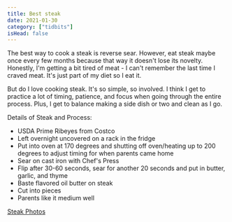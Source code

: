 ```yaml
---
title: Best steak
date: 2021-01-30
category: ["tidbits"]
isHead: false
---
```


The best way to cook a steak is reverse sear. However, eat steak maybe once every few months because that way it doesn't lose its novelty. Honestly, I'm getting a bit tired of meat - I can't remember the last time I craved meat. It's just part of my diet so I eat it.

But do I love cooking steak. It's so simple, so involved. I think I get to practice a lot of timing, patience, and focus when going through the entire process. Plus, I get to balance making a side dish or two and clean as I go. 

Details of Steak and Process:
- USDA Prime Ribeyes from Costco
- Left overnight uncovered on a rack in the fridge
- Put into oven at 170 degrees and shutting off oven/heating up to 200 degrees to adjust timing for when parents came home
- Sear on cast iron with Chef's Press 
- Flip after 30-60 seconds, sear for another 20 seconds and put in butter, garlic, and thyme
- Baste flavored oil butter on steak
- Cut into pieces
- Parents like it medium well

[Steak Photos](https://photos.app.goo.gl/8e3v8mPm6uBaZuAF7)